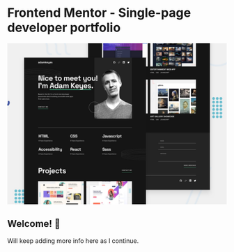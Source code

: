 # Frontend Mentor - Single-page developer portfolio

![Design preview for the Single-page developer portfolio coding challenge](./preview.jpg)

## Welcome! 👋

Will keep adding more info here as I continue.
